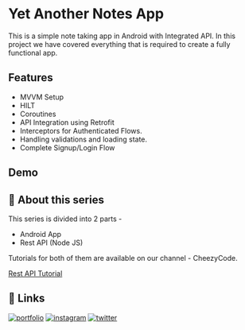 
# Yet Another Notes App

This is a simple note taking app in Android with Integrated API. In this project we have covered everything that is required to create a fully functional app.



## Features

- MVVM Setup
- HILT
- Coroutines
- API Integration using Retrofit
- Interceptors for Authenticated Flows.
- Handling validations and loading state.
- Complete Signup/Login Flow 


## Demo



## 🚀 About this series
This series is divided into 2 parts - 

  - Android App
  - Rest API (Node JS)

Tutorials for both of them are available on our channel - CheezyCode.

<a href="https://www.youtube.com/watch?v=XB247JIDmUI&list=PLRKyZvuMYSIMjYhIwc6vP2eVb9JI6Phsv" target="blank">Rest API Tutorial</a>



## 🔗 Links
[![portfolio](https://img.shields.io/badge/youtube-ff0000?style=for-the-badge&logo=youtube&logoColor=white)](https://www.youtube.com/c/CheezyCode/)
[![instagram](https://img.shields.io/badge/instagram-0A66C2?style=for-the-badge&logo=instagram&logoColor=white)](https://www.instagram.com/cheezycode)
[![twitter](https://img.shields.io/badge/twitter-1DA1F2?style=for-the-badge&logo=twitter&logoColor=white)](https://twitter.com/cheezycode)

